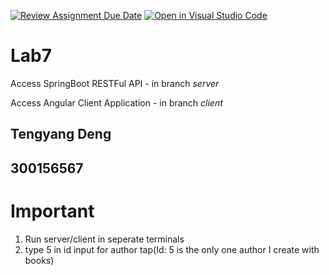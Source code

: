 [![Review Assignment Due Date](https://classroom.github.com/assets/deadline-readme-button-22041afd0340ce965d47ae6ef1cefeee28c7c493a6346c4f15d667ab976d596c.svg)](https://classroom.github.com/a/Ku1kJAFv)
[![Open in Visual Studio Code](https://classroom.github.com/assets/open-in-vscode-2e0aaae1b6195c2367325f4f02e2d04e9abb55f0b24a779b69b11b9e10269abc.svg)](https://classroom.github.com/online_ide?assignment_repo_id=16913384&assignment_repo_type=AssignmentRepo)
# Lab7 
Access SpringBoot RESTFul API - in branch *server* 

Access Angular Client Application - in branch *client*

## Tengyang Deng
## 300156567

# Important
1. Run server/client in seperate terminals
2. type 5 in id input for author tap(Id: 5 is the only one author I create with books)
   
